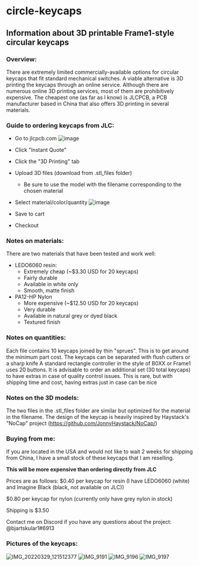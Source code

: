 # circle-keycaps
Information about 3D printable Frame1-style circular keycaps
------------------------------------------------------------

### Overview:
  There are extremely limited commercially-available options for circular keycaps that fit standard mechanical switches.
A viable alternative is 3D printing the keycaps through an online service.  Although there are numerous online 3D printing services, most of them are prohibitively expensive.  The cheapest one (as far as I know) is JLCPCB, a PCB manufacturer based in China that also offers 3D printing in several materials.

### Guide to ordering keycaps from JLC:

 - Go to jlcpcb.com
 ![image](https://user-images.githubusercontent.com/95242582/163076640-015e82c6-25c3-490c-856f-f85b017301b7.png)

 - Click "Instant Quote"
 - Click the "3D Printing" tab
 - Upload 3D files (download from .stl_files folder)
    - Be sure to use the model with the filename corresponding to the chosen material
 - Select material/color/quantity
![image](https://user-images.githubusercontent.com/95242582/163079345-7310701a-06c7-4f81-bf69-2fae5c31b7e8.png)


 - Save to cart
 - Checkout

### Notes on materials:

There are two materials that have been tested and work well:
 - LEDO6060 resin:
    -  Extremely cheap (~$3.30 USD for 20 keycaps)
    -  Fairly durable
    -  Available in white only
    -  Smooth, matte finish
 - PA12-HP Nylon
    - More expensive (~$12.50 USD for 20 keycaps)
    - Very durable
    - Available in natural grey or dyed black
    - Textured finish
 
 ### Notes on quantities:
 
 Each file contains 10 keycaps joined by thin "sprues".  This is to get around the minimum part cost.  The keycaps can be separated with flush cutters or a sharp knife
 A standard rectangle controller in the style of B0XX or Frame1 uses 20 buttons.
 It is advisable to order an additional set (30 total keycaps) to have extras in case of quality control issues. This is rare, but with shipping time and cost, having extras just in case can be nice
 
 ### Notes on the 3D models:
 
 The two files in the .stl_files folder are similar but optimized for the material in the filename.
 The design of the keycap is heavily inspired by Haystack's "NoCap" project (https://github.com/JonnyHaystack/NoCap/)
 
### Buying from me:
 
 If you are located in the USA and would not like to wait 2 weeks for shipping from China, I have a small stock of these keycaps that I am reselling.
 
 __This will be more expensive than ordering directly from JLC__
 
 Prices are as follows:
 $0.40 per keycap for resin (I have LEDO6060 (white) and Imagine Black (black, not available on JLC))
 
 $0.80 per keycap for nylon (currently only have grey nylon in stock)
 
 Shipping is $3.50
 
 Contact me on Discord if you have any questions about the project: @bjartskular1#6913
 
 ### Pictures of the keycaps:
 
![IMG_20220329_121512377](https://user-images.githubusercontent.com/95242582/163078931-5093464d-c834-4fc7-86ef-15f831ea400e.jpg)
![IMG_9191](https://user-images.githubusercontent.com/95242582/163079071-232bcb5f-47c6-4e31-be93-f0166976a144.jpg)
![IMG_9196](https://user-images.githubusercontent.com/95242582/163079075-a18b9f82-3b30-497f-8a94-83a568294ef5.jpg)
![IMG_9197](https://user-images.githubusercontent.com/95242582/163079079-316db1fe-c4dd-4699-9039-3933568e9c3f.jpg)

 
